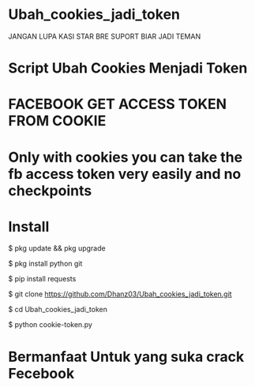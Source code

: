 # Ubah_cookies_jadi_token
JANGAN LUPA KASI STAR BRE SUPORT BIAR JADI TEMAN

# Script Ubah Cookies Menjadi Token 

# FACEBOOK GET ACCESS TOKEN FROM COOKIE
# Only with cookies you can take the fb access token very easily and no checkpoints

# Install 

$ pkg update && pkg upgrade 

$ pkg install python git 

$ pip install requests 

$ git clone https://github.com/Dhanz03/Ubah_cookies_jadi_token.git 

$ cd Ubah_cookies_jadi_token 

$ python cookie-token.py

# Bermanfaat Untuk yang suka crack Fecebook 
